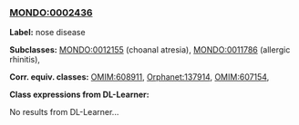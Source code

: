 
### [MONDO:0002436](http://purl.obolibrary.org/obo/MONDO_0002436)
**Label:** nose disease

**Subclasses:** [MONDO:0012155](http://purl.obolibrary.org/obo/MONDO_0012155) (choanal atresia), [MONDO:0011786](http://purl.obolibrary.org/obo/MONDO_0011786) (allergic rhinitis), 

**Corr. equiv. classes:** [OMIM:608911](http://purl.obolibrary.org/obo/OMIM_608911), [Orphanet:137914](http://www.orpha.net/ORDO/Orphanet_137914), [OMIM:607154](http://purl.obolibrary.org/obo/OMIM_607154), 

**Class expressions from DL-Learner:**

No results from DL-Learner...



